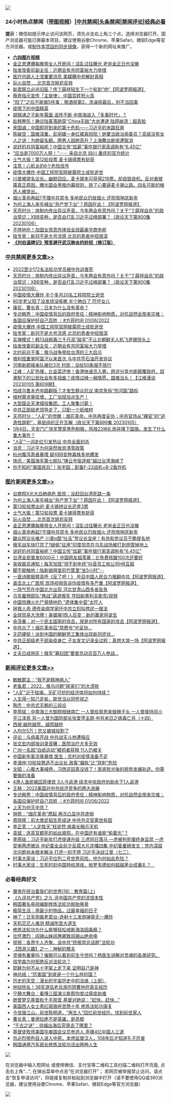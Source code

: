 ![](https://raw.githubusercontent.com/jsvpn/jsproxy/dev/64photo/fqnews-qr.jpg)

<div id="tt">
<h3>24小时热点禁闻（<a href="https://aaa.v2dns.tk/?QAjUl=BgRp5UNKRn&T5Vk=fPVH&Q59Ab=WxGE" target="_blank">带图视频</a>）|<a href="#%E4%B8%AD%E5%85%B1%E7%A6%81%E9%97%BB%E6%9B%B4%E5%A4%9A%E6%96%87%E7%AB%A0">中共禁闻</a>|<a href="#%E5%9B%BE%E7%89%87%E6%96%B0%E9%97%BB%E6%9B%B4%E5%A4%9A%E6%96%87%E7%AB%A0">头条禁闻</a>|<a href="#%E6%96%B0%E9%97%BB%E8%AF%84%E8%AE%BA%E6%9B%B4%E5%A4%9A%E6%96%87%E7%AB%A0">禁闻评论|<a href="#%E5%BF%85%E7%9C%8B%E7%BB%8F%E5%85%B8%E5%A5%BD%E6%96%87">经典必看</a></h3>
<div><b>提示：</b>微信如提示停止访问该网页，须先点击右上角三个点，选择浏览器打开。国产浏览器可能已屏蔽本项目，建议使用谷歌Chrome、苹果Safari、微软Edge等官方浏览器。或<a href="%E5%88%B6%E4%BD%9Cgit%E7%A6%81%E9%97%BB%E9%95%9C%E5%83%8F.md">制作本项目的同步镜像</a>，获得一个新的网址来推广。</div>
<ul>
<li><b><a href="http://d2.v2rss.gq/64.mp4" target="_blank">六四图片视频</a></b></li>
<li><a href="/topimagenews/20230106/1833056.md">金正恩遭爆每晚带女人开房间！淫乱过往曝光 老爸金正日也没辙</a></li>
<li><a href="/cbnews/20230106/1832984.md">陆发改委前副主任：近期会有共同富裕大力举措</a></li>
<li><a href="/baitai/20230106/1833051.md">医疗内部人士泄重要消息 美媒曝中共解封真相</a></li>
<li><a href="/topimagenews/20230107/1833181.md">玩火自焚…..北京首次尴尬反转</a></li>
<li><a href="/cnnews/20230107/1833287.md">新君既立必杀旧臣？传丁薛祥轻生下一个轮到“他”【阿波罗网报道】</a></li>
<li><a href="/baitai/20230106/1832994.md">蔡奇指示宣传「主旋律」 中国百姓怒火高</a></li>
<li><a href="/health/20230106/1832991.md">“阳了”之后不能做5件事：喝酒排第2，洗澡排最后，别不当回事</a></li>
<li><a href="/cnnews/20230106/1832975.md">疫情下的中国精英</a></li>
<li><a href="/baitai/20230107/1833232.md">胡锦涛之子新年露面 谣传不断 中南海进入「多事时代」？</a></li>
<li><a href="/cnnews/20230106/1832969.md">赴韩整形！确诊陆客落跑穿“China无敌”大衣遭逮 陆网崩溃：超丢脸</a></li>
<li><a href="/baitai/20230106/1832965.md">宋国诚：中国即将到来的第十危机——习近平的末路狂奔</a></li>
<li><a href="/sohnews/20230106/1833052.md">陈破空：国难深重，彭丽媛一身红裙喜阳阳！她要当政治局委员？高层没有女人之谜：为她留名额。两男人因她高升？上海舞台剧突遭取消</a></li>
<li><a href="/topimagenews/20230106/1832970.md">说好的共同富裕呢？中国又传“炫薪”事件银行家高调称有“6.45亿”</a></li>
<li><a href="/sohnews/20230107/1833130.md">“应当是7000万人呀！”⋯⋯  来自北京 四川 重庆的官方统计</a></li>
<li><a href="/topimagenews/20230107/1833214.md">士气大振！第12轮投票 麦卡锡得票有斩获</a></li>
<li><a href="/baitai/20230106/1833025.md">注意！心肌炎的6个危险信号</a></li>
<li><a href="/cbnews/20230107/1833193.md">疫情大爆炸 中国工程院官网披露院士成批逝世</a></li>
<li><a href="/sohnews/20230106/1833057.md">川普被提名议长，幽默回应。麦卡锡本可获得218票，却自毁良机。反对者披露真正原因，曝光国会黑暗内幕规则，铁了心要逼麦卡锡让路。四名可能的候选人被提出。</a></li>
<li><a href="/topimagenews/20230106/1832979.md">烟火革命再起?不理中共禁令 多地民众仍放烟火 还吹唢呐庆新年</a></li>
<li><a href="/topimagenews/20230107/1833276.md">为何上海人率先喊出“共产党下台”？原因在此！【阿波罗网报道】</a></li>
<li><a href="/cbnews/20230107/1833309.md">天亮时分：体制内传出异议声音，今年两会有意外吗？关于“丁薛祥自杀”的政治常识；XBB变种，是否会打乱习近平过峰部署？（政论天下第900集 20230106）</a></li>
<li><a href="/cnnews/20230107/1833183.md">不停地吃！加国女孩意外体验全球最豪华商务舱</a></li>
<li><a href="/cbnews/20230107/1833123.md">陆专家：新冠不是大号流感 北京的患者中招很深</a></li>
<li><b><a href="/comments/20200207/1272816.md" target="_blank">《刘伯温碑记》预言避开武汉肺炎的妙招（修订版）</a></b></li>
</ul>
</div>

<div class="catlist">
<h3><a href="/cbnews/" target="_blank">中共禁闻</a><span><a href="/cbnews/" target="_blank" rel="nofollow">更多文章>></a></span></h3>
<ul>
<li><a href="/cbnews/20230107/1833366.md" target="_blank">2022至少172名法轮功学员被中共迫害死</a></li>
<li><a href="/cbnews/20230107/1833309.md" target="_blank">天亮时分：体制内传出异议声音，今年两会有意外吗？关于“丁薛祥自杀”的政治常识；XBB变种，是否会打乱习近平过峰部署？（政论天下第900集 20230106）</a></li>
<li><a href="/cbnews/20230107/1833297.md" target="_blank">中国疫情大爆炸 半个多月20名工程院院士逝世</a></li>
<li><a href="/cbnews/20230107/1833285.md" target="_blank">80岁老父阳了没发烧没咳嗽 半个肺白了 吓坏女儿</a></li>
<li><a href="/cbnews/20230107/1833261.md" target="_blank">康尼、曹长青：日本为什么没有革命？</a></li>
<li><a href="/comments/20230107/1833256.md" target="_blank">专访韩秀：中国疫情背后的政府责任；精神影响物质，对抗自然会带来灾难；各国应保护好自己百姓 ｜#方菲时间 01/06/2022</a></li>
<li><a href="/cbnews/20230107/1833193.md" target="_blank">疫情大爆炸 中国工程院官网披露院士成批逝世</a></li>
<li><a href="/cbnews/20230107/1833123.md" target="_blank">陆专家：新冠不是大号流感 北京的患者中招很深</a></li>
<li><a href="/cbnews/20230106/1832985.md" target="_blank">实弹模式！韩13战舰轰三千尺高“敌军”不让北朝鲜无人机飞尹锡悦头上</a></li>
<li><a href="/cbnews/20230106/1832984.md" target="_blank">陆发改委前副主任：近期会有共同富裕大力举措</a></li>
<li><a href="/cbnews/20230106/1832962.md" target="_blank">北约前总干事：俄乌战争带给台湾的三大启示</a></li>
<li><a href="/cbnews/20230106/1832961.md" target="_blank">塔利班重掌阿富汗以来首次 与中共签石油开发协议</a></li>
<li><a href="/cbnews/20230106/1832960.md" target="_blank">河南新郎接亲队被拦3次 村民：没给50条烟不放行</a></li>
<li><a href="/cbnews/20230106/1832947.md" target="_blank">江峰：人矿热搜，比韭菜还惨！香港快递员入罪，网评分享也能颠覆政府，奴隶制下的公民社会有多扭曲？疫情过峰一厢情愿，国难当头！【江峰漫谈 20230105 第609期】</a></li>
<li><a href="/cbnews/20230106/1832944.md" target="_blank">怕成乌鲁木齐中路翻版？才发生群众抗议 南京急拆“热河路”路标</a></li>
<li><a href="/comments/20230106/1832934.md" target="_blank">棺材需求量猛增，工厂加班加点生产！</a></li>
<li><a href="/comments/20230106/1832894.md" target="_blank">大型国企天津城投集团，工人聚集讨薪！</a></li>
<li><a href="/cbnews/20230106/1832877.md" target="_blank">中共正部级老领导走了，只配一个纸棺材</a></li>
<li><a href="/cbnews/20230106/1832847.md" target="_blank">天亮时分：“人矿”的觉醒；烟花革命，中共再度妥协；中共官场从“裸官”的“逃逸性辞职”，基层组织正在瓦解（政论天下第899集 20230105）</a></li>
<li><a href="/comments/20230106/1832808.md" target="_blank">1月4日，天安门广场军警穿黑色制服，鸣放22响礼炮并降下国旗。发生了什么重大事件？</a></li>
<li><a href="/cbnews/20230106/1832780.md" target="_blank">“人矿”一词走红引发热议 中共全面封杀</a></li>
<li><a href="/cbnews/20230106/1832709.md" target="_blank">消息：习近平为何突然放弃清零政策</a></li>
<li><a href="/cbnews/20230106/1832693.md" target="_blank">杭州腹泻患者暴增 疑XBB变种毒株多地爆发</a></li>
<li><a href="/cbnews/20230106/1832682.md" target="_blank">快讯／美国海军第七舰队“锺云号驱逐舰”越过台湾海峡了</a></li>
<li><a href="/cbnews/20230105/1832621.md" target="_blank">你不知的“美国民兵”！张宇韶：配备F-22战机+B-2轰炸机</a></li>

</ul>
</div>
<div class="catlist">
<h3><a href="/topimagenews/" target="_blank">图片新闻</a><span><a href="/topimagenews/" target="_blank" rel="nofollow">更多文章>></a></span></h3>
<ul>
<li><a href="/topimagenews/20230107/1833355.md" target="_blank">台商照X光大白肺病危 医惊：没赶回台湾死路一条</a></li>
<li><a href="/topimagenews/20230107/1833276.md" target="_blank">为何上海人率先喊出“共产党下台”？原因在此！【阿波罗网报道】</a></li>
<li><a href="/topimagenews/20230107/1833269.md" target="_blank">第13轮投票出炉 麦卡锡拼议长还差3票</a></li>
<li><a href="/topimagenews/20230107/1833214.md" target="_blank">士气大振！第12轮投票 麦卡锡得票有斩获</a></li>
<li><a href="/topimagenews/20230107/1833181.md" target="_blank">玩火自焚…..北京首次尴尬反转</a></li>
<li><a href="/topimagenews/20230106/1833056.md" target="_blank">金正恩遭爆每晚带女人开房间！淫乱过往曝光 老爸金正日也没辙</a></li>
<li><a href="/topimagenews/20230106/1832979.md" target="_blank">烟火革命再起?不理中共禁令 多地民众仍放烟火 还吹唢呐庆新年</a></li>
<li><a href="/topimagenews/20230106/1832978.md" target="_blank">酸众院议长难产 川普p图“吐舌”登议长宝座！有共和党议员干脆提名他</a></li>
<li><a href="/topimagenews/20230106/1832977.md" target="_blank">俄军战车快打完了?疑偷“征用”印度坦克在乌东战场被打到炮管掉地上</a></li>
<li><a href="/topimagenews/20230106/1832970.md" target="_blank">说好的共同富裕呢？中国又传“炫薪”事件银行家高调称有“6.45亿”</a></li>
<li><a href="/topimagenews/20230106/1832959.md" target="_blank">台湾全民普发6000元！中国网友超羡慕：比免费核酸100次还要好</a></li>
<li><a href="/topimagenews/20230106/1832958.md" target="_blank">突收裁员通知！每天加班“领不到年终”抖音员工和公司HR互殴</a></li>
<li><a href="/topimagenews/20230106/1832943.md" target="_blank">脚不能触地！陆新娘拜堂前竹筐里“坐5小时”⋯</a></li>
<li><a href="/topimagenews/20230106/1832760.md" target="_blank">一首诗歌振臂高呼《反了吧！》 号召中国人民合力推翻中共【阿波罗网报道】</a></li>
<li><a href="/topimagenews/20230106/1832733.md" target="_blank">直击北上广医院 现场视频告诉你疫情有多严重【阿波罗网报道】</a></li>
<li><a href="/topimagenews/20230106/1832725.md" target="_blank">一场气荒在中国北方出现 河北甘肃山西多省告急</a></li>
<li><a href="/topimagenews/20230106/1832721.md" target="_blank">乌军雇佣部队“巷战”逼退俄军 夺回新塞利夫斯克/视频</a></li>
<li><a href="/topimagenews/20230106/1832712.md" target="_blank">中国惊爆火化尸骨随地扔 “遗体集中营”太吓人</a></li>
<li><a href="/topimagenews/20230106/1832711.md" target="_blank">拯救人命 德传染病学家吁中共立刻叫停这一做法</a></li>
<li><a href="/topimagenews/20230106/1832704.md" target="_blank">全球贸易大洗牌！美媒揭1惊人巨变：新的赢家将诞生</a></li>
<li><a href="/topimagenews/20230105/1832619.md" target="_blank">余茂春：对一个民主国家的攻击，就是对所有国家的攻击【阿波罗网报道】</a></li>
<li><a href="/topimagenews/20230105/1832567.md" target="_blank">中共怂了！烟花革命后“禁燃令”也妥协…</a></li>
<li><a href="/topimagenews/20230105/1832543.md" target="_blank">无药硬挺！派到中国的朝鲜劳工集体出现新冠症状…</a></li>
<li><a href="/topimagenews/20230105/1832514.md" target="_blank">中共正部级老干部染疫身亡 子女发文记录全过程：真想大哭一场【阿波罗网报道】</a></li>
<li><a href="/topimagenews/20230105/1832491.md" target="_blank">丈夫已成炮灰！俄军“寡妇团”要普京动员百万人参战…</a></li>

</ul>
</div>
<div class="catlist">
<h3><a href="/comments/" target="_blank">新闻评论</a><span><a href="/comments/" target="_blank" rel="nofollow">更多文章>></a></span></h3>
<ul>
<li><a href="/comments/20230107/1833360.md" target="_blank">敏敏郡主：“我不是精神病人”</a></li>
<li><a href="/comments/20230107/1833359.md" target="_blank">老鱼君：2022，俄乌问题“砖家们”的大溃败</a></li>
<li><a href="/comments/20230107/1833358.md" target="_blank">“人矿”近于枯竭，无矿可挖的经济体将如何持续？</a></li>
<li><a href="/comments/20230107/1833357.md" target="_blank">人生得一知己足矣，斯世当以同怀视之</a></li>
<li><a href="/comments/20230107/1833356.md" target="_blank">陶杰：中共式无赖的三段论</a></li>
<li><a href="/comments/20230107/1833353.md" target="_blank">李燕铭：中南海三大御厨相继病亡 一人曾给周恩来做狮子头 一人曾接待邓小平江泽民 另一人曾为国防部长张爱萍主厨 中共末日之病毒亡共（十四）</a></li>
<li><a href="/comments/20230107/1833332.md" target="_blank">西坡:越抢越慌，越慌越抢</a></li>
<li><a href="/comments/20230107/1833330.md" target="_blank">人均欠5万！您又被城投割了</a></li>
<li><a href="/comments/20230107/1833316.md" target="_blank">评论：与病毒开战 中共战天斗地遭报应</a></li>
<li><a href="/comments/20230107/1833313.md" target="_blank">张文宏内部培训录音曝：医院治疗大多无效</a></li>
<li><a href="/comments/20230107/1833311.md" target="_blank">广州一名因“白纸运动”被抓者获释 11人仍被关</a></li>
<li><a href="/comments/20230107/1833310.md" target="_blank">中国新年客流量暴增 医生：农村对疫情准备不足</a></li>
<li><a href="/comments/20230107/1833299.md" target="_blank">李濠仲:10轮投票选不出议长 政客“偏执”比“背刺”危险</a></li>
<li><a href="/comments/20230107/1833268.md" target="_blank">文昭：心腹大事喊停，习偬这回真没钱了！家底败光後的局势发展轨迹、你需要做的准备</a></li>
<li><a href="/comments/20230107/1833263.md" target="_blank">4港人渔民被囚菲律宾 3人今返港 续求中央政府协助余下1人返港</a></li>
<li><a href="/comments/20230107/1833260.md" target="_blank">王赫：2022美国对中共经济竞争的两大进展</a></li>
<li><a href="/comments/20230107/1833256.md" target="_blank">专访韩秀：中国疫情背后的政府责任；精神影响物质，对抗自然会带来灾难；各国应保护好自己百姓 ｜#方菲时间 01/06/2022</a></li>
<li><a href="/comments/20230107/1833250.md" target="_blank">上天为何灭中共？</a></li>
<li><a href="/comments/20230107/1833248.md" target="_blank">钟原：“烟花革命”燃起 再次凸显中共虚弱</a></li>
<li><a href="/comments/20230107/1833225.md" target="_blank">周晓辉：前大使武韬生死成谜 中共外交官离世有因</a></li>
<li><a href="/comments/20230107/1833224.md" target="_blank">李正宽：“人定胜天”枉徒然 病毒长眼示天机</a></li>
<li><a href="/comments/20230107/1833223.md" target="_blank">袁斌：连高官都死的如此狼狈，在中国还有谁能“偷着乐”？</a></li>
<li><a href="/comments/20230107/1833152.md" target="_blank">李燕铭：习近平新年打虎提速升级 三虎同日落马 一虎被判死缓终身监禁 一虎受审两虎被诉 中纪委全会前夕反腐大片连播四集 中纪委重磅发文：党内深层次问题尚未根本解决 打虎一刻不停 习近平决战江曾（七二）</a></li>
<li><a href="/comments/20230107/1833146.md" target="_blank">时事大家谈：习近平位列二号世界风险，他为何如此危险？</a></li>
<li><a href="/comments/20230107/1833127.md" target="_blank">时事大家谈：生死时刻中国特权游戏，帕罗韦德如何超越茅台成重礼？&#160;&#160;&#160;</a></li>

</ul>
</div>

<div class="catlist">
<h3>必看经典好文</h3>
<ul>
<li><a href="/topimagenews/20180701/965109.md" target="_blank">魔鬼在统治着我们的世界(18)：教育篇(上)</a></li>
<li><a href="/bookonline/20131116/201045.md" target="_blank">《九评共产党》之九 评中国共产党的流氓本性</a></li>
<li><a href="/comments/20210805/1600200.md" target="_blank">韩国著名电视编剧修炼法轮功脱胎换骨</a></li>
<li><a href="/comments/20221023/1801109.md" target="_blank">极简生活：用最少的物品，过最幸福的日子</a></li>
<li><a href="/cnnews/aboluonews/20150422/388322.md" target="_blank">神了！日军炮轰老君台-连射十三发炮弹竟无一爆炸</a></li>
<li><a href="/comments/20210302/1496716.md" target="_blank">天机茫茫人难测 精诚所至大道生</a></li>
<li><a href="/cbnews/20220601/1740227.md" target="_blank">修炼法轮功为什么能够轻松戒断海洛因毒瘾？</a></li>
<li><a href="/cbnews/20200727/1366904.md" target="_blank">壮怀激烈：阎锡山妹阎惠卿致阎锡山绝命电</a></li>
<li><a href="/comments/20220514/1732752.md" target="_blank">视频：各界牛人齐聚，谈中共“终极禁忌话题”法轮功</a></li>
<li><a href="/comments/20210210/1484775.md" target="_blank">【西游义趣】之一：神秘的樵夫</a></li>
<li><a href="/bannedvideo/20210915/1623919.md" target="_blank">灵魂有重量吗？催眠可以看到前生今世吗？杨医生讲解对灵魂的各类研究。</a></li>
<li><a href="/comments/20210123/1473430.md" target="_blank">钱学森为何拒绝反对法轮功？</a></li>
<li><a href="/ccpdope/20190803/1168965.md" target="_blank">耶稣为何不从十字架上走下来 证明自己是神</a></li>
<li><a href="/comments/20211016/1639471.md" target="_blank">神总结：“厉害国”到底是一个什么样的国？</a></li>
<li><a href="/tculture/20121025/73065.md" target="_blank">历史的天空：漫长的宇宙历史中的法缘（上部）</a></li>
<li><a href="/cbnews/20200531/1337381.md" target="_blank">地狱除名！38军退伍老兵游历阴曹地府真实经历</a></li>
<li><a href="/comments/20200527/1273654.md" target="_blank">宁静大舞台：看懂三国演义能帮你度过瘟疫劫难</a></li>
<li><a href="/cnnews/20210420/1529760.md" target="_blank">她曾梦见基督和千手观音 基督对她说：“赶快，赶快…”</a></li>
<li><a href="/comments/20190126/1070164.md" target="_blank">美国西人女士患红斑狼疮苦熬十年 修炼法轮功康复</a></li>
<li><a href="/funmedia/20210321/1509617.md" target="_blank">今世唐江山，前世陈明道，“再生人”回忆前世经历，找到前世家人</a></li>
<li><a href="/comments/20220727/1763613.md" target="_blank">曹长青：曼德拉绝不是英雄，是恶棍</a></li>
<li><a href="/lifebaike/20210704/1580186.md" target="_blank">“千古之谜”：徐福出海后究竟去了哪里？</a></li>
<li><a href="/taiwannews/20220804/1767098.md" target="_blank">基督徒牧师美国华裔国会议员参选人 声援4亿中国人三退</a></li>
<li><a href="/comments/20220722/1761714.md" target="_blank">忽必烈带色目人进入中原，本想监督汉人，108年后才知道孔子厉害</a></li>
<li><a href="/cbnews/20220922/1787482.md" target="_blank">韩国通用汽车部长修炼法轮功活出两种人生</a></li>

</ul>
</div>

![](https://raw.githubusercontent.com/jsvpn/jsproxy/dev/64photo/fqnews-qr.jpg)

在浏览器中输入短网址 或使用微信、支付宝等二维码工具扫描二维码打开页面, 点击右上角"...", 在弹出菜单中点击“在浏览器打开”； 若网页被举报禁止访问，请点击“恢复申请访问”，将链接复制并粘贴到浏览器中打开（请不要使用QQ或360浏览器，建议使用谷歌Chrome、苹果Safari、微软Edge等官方浏览器）

![](https://raw.githubusercontent.com/jsvpn/jsproxy/dev/64photo/wx.jpg)